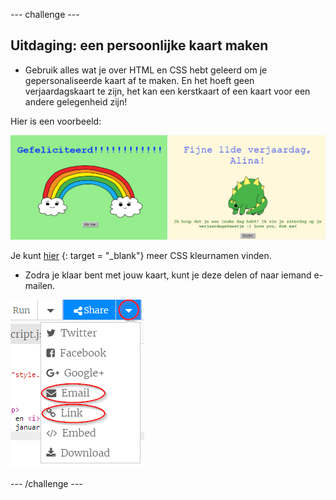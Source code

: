 \--- challenge \---

## Uitdaging: een persoonlijke kaart maken

+ Gebruik alles wat je over HTML en CSS hebt geleerd om je gepersonaliseerde kaart af te maken. En het hoeft geen verjaardagskaart te zijn, het kan een kerstkaart of een kaart voor een andere gelegenheid zijn!

Hier is een voorbeeld:

![screenshot](images/birthday-final.png)

Je kunt [hier](http://jumpto.cc/colours) {: target = "_blank"} meer CSS kleurnamen vinden.

+ Zodra je klaar bent met jouw kaart, kunt je deze delen of naar iemand e-mailen.

![screenshot](images/birthday-share.png)

\--- /challenge \---